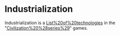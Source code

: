 # Industrialization

Industrialization is a [List%20of%20technologies](technology) in the "[Civilization%20%28series%29](Civilization)" games.